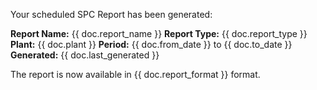 Your scheduled SPC Report has been generated:

**Report Name:** {{ doc.report_name }}
**Report Type:** {{ doc.report_type }}
**Plant:** {{ doc.plant }}
**Period:** {{ doc.from_date }} to {{ doc.to_date }}
**Generated:** {{ doc.last_generated }}

The report is now available in {{ doc.report_format }} format.
